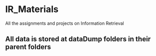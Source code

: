 # IR_Materials
All the assignments and projects on Information Retrieval 


## All data is stored at dataDump folders in their parent folders